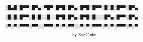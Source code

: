 
  ░█▄█░█▀▀░█▀▄░▀█▀░█▀█░█▀▄░█▀█░█▀▀░█░█░█▀▀░█▀▄

  ░█░█░█▀▀░█░█░░█░░█▀█░█▀▄░█▀█░█░░░█▀▄░█▀▀░█▀▄

  ░▀░▀░▀▀▀░▀▀░░▀▀▀░▀░▀░▀▀░░▀░▀░▀▀▀░▀░▀░▀▀▀░▀░▀

                                   by Sec2John



 
